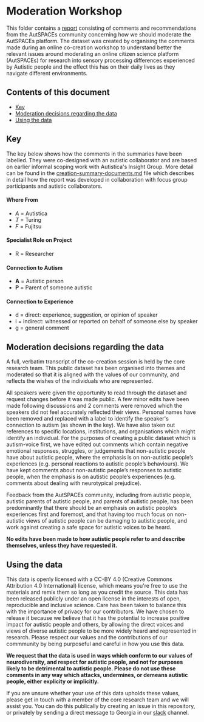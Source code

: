 # Moderation Workshop

This folder contains a [report](/moderation-report) consisting of comments and recommendations from the AutSPACEs community concerning how we should moderate the AutSPACEs platform.
The dataset was created by organising the comments made during an online co-creation workshop to understand better the relevant issues around moderating an online citizen science platform (AutSPACEs) for research into sensory processing differences experienced by Autistic people and the effect this has on their daily lives as they navigate different environments.

## Contents of this document

* [Key](#key)
* [Moderation decisions regarding the data](#moderation-decisions-regarding-the-data)
* [Using the data](#using-the-data)

## Key

The key below shows how the comments in the summaries have been labelled.
They were co-designed with an autistic collaborator and are based on earlier informal scoping work with Autistica's Insight Group.
More detail can be found in the [creation-summary-documents.md](https://github.com/alan-turing-institute/AutisticaCitizenScience/blob/master/community-recommendations/moderation-co-creation/creation-summary.md) file which describes in detail how the report was developed in collaboration with focus group participants and autistic collaborators.

#### Where From

* *A* = Autistica
* *T* = Turing
* *F* = Fujitsu

#### Specialist Role on Project

* R = Researcher

#### Connection to Autism

* **A** = Autistic person
* **P** = Parent of someone autistic

#### Connection to Experience

* d = direct: experience, suggestion, or opinion of speaker
* i = indirect: witnessed or reported on behalf of someone else by speaker
* g = general comment

## Moderation decisions regarding the data

A full, verbatim transcript of the co-creation session is held by the core research team.
This public dataset has been organised into themes and moderated so that it is aligned with the values of our community, and reflects the wishes of the individuals who are represented. 

All speakers were given the opportunity to read through the dataset and request changes before it was made public. A few minor edits have been made following discussions and 2 comments were removed which the speakers did not feel accurately reflected their views. 
Personal names have been removed and replaced with a label to identify the speaker's connection to autism (as shown in the key). 
We have also taken out references to specific locations, institutions, and organisations which might identify an individual. 
For the purposes of creating a public dataset which is autism-voice first, we have edited out comments which contain negative emotional responses, struggles, or judgements that non-autistic people have about autistic people, where the emphasis is on non-autistic people’s experiences (e.g. personal reactions to autistic people’s behaviours). 
We have kept comments about non-autistic people’s responses to autistic people, when the emphasis is on autistic people’s experiences (e.g. comments about dealing with neurotypical prejudice). 

Feedback from the AutSPACEs community, including from autistic people, autistic parents of autistic people, and parents of autistic people, has been predominantly that there should be an emphasis on autistic people’s experiences first and foremost, and that having too much focus on non-autistic views of autistic people can be damaging to autistic people, and work against creating a safe space for autistic voices to be heard.

**No edits have been made to how autistic people refer to and describe themselves, unless they have requested it.**

## Using the data

This data is openly licensed with a CC-BY 4.0 (Creative Commons Attribution 4.0 International) license, which means you're free to use the materials and remix them so long as you credit the source.
This data has been released publicly under an open license in the interests of open, reproducible and inclusive science. 
Care has been taken to balance this with the importance of privacy for our contributors.
We have chosen to release it because we believe that it has the potential to increase positive impact for autistic people and others, by allowing the direct voices and views of diverse autistic people to be more widely heard and represented in research. 
Please respect our values and the contributions of our commmunity by being purposeful and careful in how you use this data.

**We request that the data is used in ways which conform to our values of neurodiversity, and respect for autistic people, and not for purposes likely to be detrimental to autistic people. Please do not use these comments in any way which attacks, undermines, or demeans autistic people, either explicity or implicitly.**

If you are unsure whether your use of this data upholds these values, please get in touch with a member of the core research team and we will assist you. 
You can do this publically by creating an issue in this repository, or privately by sending a direct message to Georgia in our [slack](https://slackin.openhumans.org/) channel.
